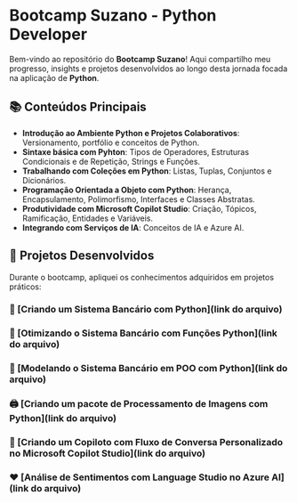 # Bootcamp Suzano - Python Developer

Bem-vindo ao repositório do **Bootcamp Suzano**! Aqui compartilho meu progresso, insights e projetos desenvolvidos ao longo desta jornada focada na aplicação de **Python**.

## 📚 Conteúdos Principais
- **Introdução ao Ambiente Python e Projetos Colaborativos**: Versionamento, portfólio e conceitos de Python.
- **Sintaxe básica com Pyhton**: Tipos de Operadores, Estruturas Condicionais e de Repetição, Strings e Funções.
- **Trabalhando com Coleções em Python**: Listas, Tuplas, Conjuntos e Dicionários.
- **Programação Orientada a Objeto com Python**: Herança, Encapsulamento, Polimorfismo, Interfaces e Classes Abstratas.
- **Produtividade com Microsoft Copilot Studio**: Criação, Tópicos, Ramificação, Entidades e Variáveis.
- **Integrando com Serviços de IA**: Conceitos de IA e Azure AI.

## 📂 Projetos Desenvolvidos
Durante o bootcamp, apliquei os conhecimentos adquiridos em projetos práticos:

### 🏦 [Criando um Sistema Bancário com Python](link do arquivo)


### 🏦 [Otimizando o Sistema Bancário com Funções Python](link do arquivo)


### 🏦 [Modelando o Sistema Bancário em POO com Python](link do arquivo)


### 🖨️ [Criando um pacote de Processamento de Imagens com Python](link do arquivo)


### 💬 [Criando um Copiloto com Fluxo de Conversa Personalizado no Microsoft Copilot Studio](link do arquivo)


### ❤️ [Análise de Sentimentos com Language Studio no Azure AI](link do arquivo)


